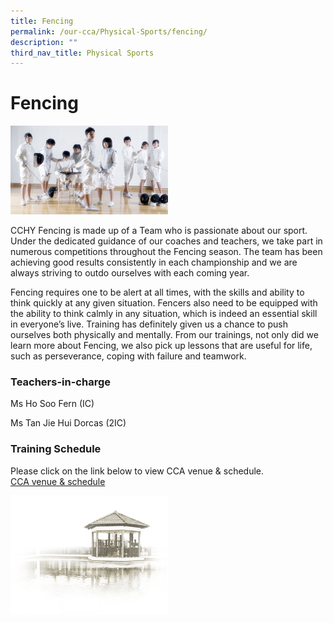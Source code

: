 ```yaml
---
title: Fencing
permalink: /our-cca/Physical-Sports/fencing/
description: ""
third_nav_title: Physical Sports
---
```

# **Fencing**
<img src="/images/Fencing.jpg" 
     style="width:50%">
		 
CCHY Fencing is made up of a Team who is passionate about our sport. Under the dedicated guidance of our coaches and teachers, we take part in numerous competitions throughout the Fencing season. The team has been achieving good results consistently in each championship and we are always striving to outdo ourselves with each coming year.

Fencing requires one to be alert at all times, with the skills and ability to think quickly at any given situation. Fencers also need to be equipped with the ability to think calmly in any situation, which is indeed an essential skill in everyone’s live. Training has definitely given us a chance to push ourselves both physically and mentally. From our trainings, not only did we learn more about Fencing, we also pick up lessons that are useful for life, such as perseverance, coping with failure and teamwork.

### Teachers-in-charge

Ms Ho Soo Fern (IC)

Ms Tan Jie Hui Dorcas (2IC)  

### Training Schedule
Please click on the link below to view CCA venue & schedule.   
[CCA venue & schedule](/useful-links/parents/cca-venue-n-schedule)

		 
<img src="/images/pavilion.png" 
     style="width:50%">